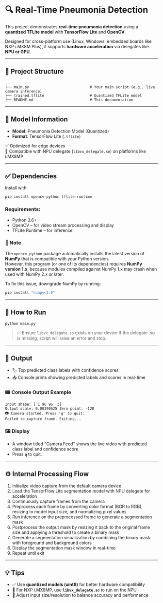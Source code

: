 # 🔍 Real-Time Pneumonia Detection

This project demonstrates **real-time pneumonia detection** using a **quantized TFLite model**  with **TensorFlow Lite** and **OpenCV**.

Designed for cross-platform use (Linux, Windows, embedded boards like NXP i.MX8M Plus), it supports **hardware acceleration** via delegates like **NPU or GPU**.

---

## 📁 Project Structure

```
.
├── main.py                            # Your main script (e.g., live camera inference)
├── trained.tflite                     # Quantized TFLite model  
├── README.md                          # This documentation
```

---

## 🧠 Model Information

- **Model**: Pneumonia Detection Model (Quantized)  
- **Format**: TensorFlow Lite (`.tflite`)  

✅ Optimized for edge devices  
🧠 Compatible with NPU delegate (`libvx_delegate.so`) on platforms like i.MX8MP

---

## ✅ Dependencies

Install with:

```bash
pip install opencv-python tflite-runtime
```

### Requirements:
- Python 3.6+
- OpenCV – for video stream processing and display
- TFLite Runtime – for inference

### 🔎 Note  
The `opencv-python` package automatically installs the latest version of **NumPy** that is compatible with your Python version.  
However, this program (or one of its dependencies) requires **NumPy version 1.x**, because modules compiled against NumPy 1.x may crash when used with NumPy 2.x or later.

To fix this issue, downgrade NumPy by running:  
```bash
pip install "numpy<2.0"
```
---

## 🚀 How to Run

```bash
python main.py
```
> ✅ Ensure `libvx_delegate.so` exists on your device.If the delegate .so is missing, script will raise an error and stop.
---

## 🎯 Output

- 🏷️ Top predicted class labels with confidence scores
- 📤 Console prints showing predicted labels and scores in real-time

### 📟 Console Output Example

```text
Input shape: [ 1 96 96  3]
Output scale: 0.00390625 Zero point: -128
📷 Camera started. Press 'q' to quit.
Failed to capture frame. Exiting...
```

### 🖼️ Display

- A window titled "Camera Feed" shows the live video with predicted class label and confidence score
- Press **`q`** to quit.

---

## ⚙️ Internal Processing Flow

 1. Initialize video capture from the default camera device
 2. Load the TensorFlow Lite segmentation model with NPU delegate for acceleration
 3. Continuously capture frames from the camera
 4. Preprocess each frame by converting color format (BGR to RGB), resizing to model input size, and normalizing pixel values
 5. Run inference on the preprocessed frame to generate a segmentation mask
 6. Postprocess the output mask by resizing it back to the original frame size and applying a threshold to create a binary mask
 7. Generate a segmentation visualization by combining the binary mask with foreground and background colors
 8. Display the segmentation mask window in real-time
 9. Repeat until exit 

---


## 💡 Tips

- ✅ Use **quantized models (uint8)** for better hardware compatibility
- 🚀 For NXP i.MX8MP, use **`libvx_delegate.so`** to run on the NPU
- 📏 Adjust input size/resolution to balance accuracy and performance
